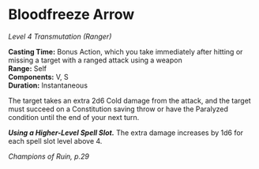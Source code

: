 # Bloodfreeze Arrow
*Level 4 Transmutation (Ranger)*

**Casting Time:** Bonus Action, which you take immediately after hitting or missing a target with a ranged attack using a weapon  
**Range:** Self  
**Components:** V, S  
**Duration:** Instantaneous

The target takes an extra 2d6 Cold damage from the attack, and the target must succeed on a Constitution saving throw or have the Paralyzed condition until the end of your next turn. 

***Using a Higher-Level Spell Slot.*** The extra damage increases by 1d6 for each spell slot level above 4.


*Champions of Ruin, p.29*